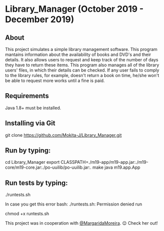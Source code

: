 # Library_Manager (October 2019 - December 2019)

## About
This project simulates a simple library management software. This program mantains information about the availability of books and DVD's and their details. It also allows users to request and keep track of the number of days they have to return these items. This program also manages all of the library users' files, in which their details can be checked. If any user fails to comply to the library rules, for example, doesn't return a book on time, he/she won't be able to request more works until a fine is paid.

## Requirements
Java 1.8+ must be installed.

## Installing via Git
git clone https://github.com/Mokita-J/Library_Manager.git


## Run by typing:
cd Library_Manager
export CLASSPATH=./m19-app/m19-app.jar:./m19-core/m19-core.jar:./po-uuilib/po-uuilib.jar:.
make
java m19.app.App

## Run tests by typing:
./runtests.sh

In case you get this error bash: ./runtests.sh: Permission denied run

chmod +x runtests.sh

This project was in cooperation with [@MargaridaMoreira](https://github.com/MargaridaMoreira). :wink: Check her out!
